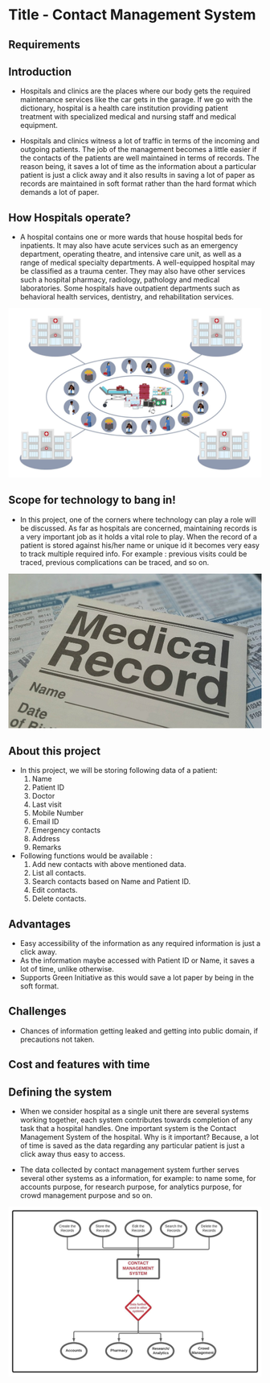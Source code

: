 # Title - Contact Management System 

## Requirements

## Introduction
* Hospitals and clinics are the places where our body gets the required maintenance services like the car gets in the garage. If we go with the dictionary, hospital is a health care institution providing patient treatment with specialized medical and nursing staff and medical equipment. 

* Hospitals and clinics witness a lot of traffic in terms of the incoming and outgoing patients. The job of the management becomes a little easier if the contacts of the patients are well maintained in terms of records. The reason being, it saves a lot of time as the information about a particular patient is just a click away and it also results in saving a lot of paper as records are maintained in soft format rather than the hard format which demands a lot of paper.

## How Hospitals operate?
* A hospital contains one or more wards that house hospital beds for inpatients. It may also have acute services such as an emergency department, operating theatre, and intensive care unit, as well as a range of medical specialty departments. A well-equipped hospital may be classified as a trauma center. They may also have other services such a hospital pharmacy, radiology, pathology and medical laboratories. Some hospitals have outpatient departments such as behavioral health services, dentistry, and rehabilitation services.

<img src = "https://github.com/yashwanthabhilash/MiniProject_256287/blob/85cf08b477da687362eb590a1b8caa7aabd22b75/Requirements/System_Operations.jpg" />

## Scope for technology to bang in!
* In this project, one of the corners where technology can play a role will be discussed. As far as hospitals are concerned, maintaining records is a very important job as it holds a vital role to play. When the record of a patient is stored against his/her name or unique id it becomes very easy to track multiple required info. For example : previous visits could be traced, previous complications can be traced, and so on.

<img src =  "https://github.com/yashwanthabhilash/MiniProject_256287/blob/85cf08b477da687362eb590a1b8caa7aabd22b75/Requirements/Medical_Records.jpg" />

## About this project
* In this project, we will be storing following data of a patient: 
    1. Name
    2. Patient ID
    3. Doctor 
    4. Last visit
    5. Mobile Number
    6. Email ID
    7. Emergency contacts
    8. Address
    9. Remarks
* Following functions would be available :
    1. Add new contacts with above mentioned data.
    2. List all contacts.
    3. Search contacts based on Name and Patient ID.
    4. Edit contacts.
    5. Delete contacts.    

 ## Advantages
* Easy accessibility of the information as any required information is just a click away.
* As the information maybe accessed with Patient ID or Name, it saves a lot of time, unlike otherwise.   
* Supports Green Initiative as this would save a lot paper by being in the soft format.

## Challenges
* Chances of information getting leaked and getting into public domain, if precautions not taken.

## Cost and features with time

## Defining the system
* When we consider hospital as a single unit there are several systems working together, each system contributes towards completion of any task that a hospital handles. One important system is the Contact Management System of the hospital. Why is it important? Because, a lot of time is saved as the data regarding any particular patient is just a click away thus easy to access. 

* The data collected by contact management system further serves several other systems as a information, for example: to name some, for accounts purpose, for research purpose, for analytics purpose, for crowd management purpose and so on.

<img src = "https://github.com/yashwanthabhilash/MiniProject_256287/blob/85cf08b477da687362eb590a1b8caa7aabd22b75/Requirements/System_Diagram.jpeg" />








